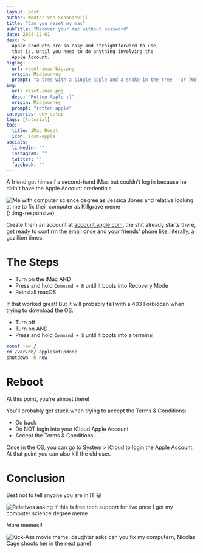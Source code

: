 ```yaml
---
layout: post
author: Wouter Van Schandevijl
title: "Can you reset my mac"
subTitle: "Recover your mac without password"
date: 2024-12-01
desc: >
  Apple products are so easy and straightforward to use,
  that is, until you need to do anything involving the
  Apple Account.
bigimg:
  url: reset-imac-big.png
  origin: Midjourney
  prompt: "a tree with a single apple and a snake in the tree --ar 700:131"
img:
  url: reset-imac.png
  desc: "Rotten Apple ;)"
  origin: Midjourney
  prompt: "rotten apple"
categories: dev-setup
tags: [tutorial]
toc:
  title: iMac Reset
  icon: icon-apple
socials:
  linkedin: ""
  instagram: ""
  twitter: ""
  facebook: ""
---
```


A friend got himself a second-hand iMac but couldn't log in
because he didn't have the Apple Account credentials.

![Me with computer science degree as Jessica Jones and relative looking at me to fix their computer as Killgrave meme](/assets/blog-images/reset-mac-3.png){: .img-responsive}

<!--more-->

Create them an account at [account.apple.com](https://account.apple.com),
the shit already starts there, get ready to confirm the email once and
your friends' phone like, literally, a gazillion times.

# The Steps

- Turn on the iMac AND
- Press and hold `Command + R` until it boots into Recovery Mode
- Reinstall macOS

If that worked great! But it will probably fail with a 403 Forbidden
when trying to download the OS.

- Turn off
- Turn on AND
- Press and hold `Command + S` until it boots into a terminal

```sh
mount -uw /
rm /var/db/.applesetupdone
shutdown -h now
```

# Reboot

At this point, you're almost there!

You'll probably get stuck when trying to accept the Terms & Conditions:

- Go back
- Do NOT login into your iCloud Apple Account
- Accept the Terms & Conditions

Once in the OS, you can go to System > iCloud to login the Apple Account.  
At that point you can also kill the old user.

# Conclusion

Best not to tell anyone you are in IT 😃

![Relatives asking if this is free tech support for live once I got my computer science degree meme](/assets/blog-images/reset-mac-2.jpg)

More memes!!

![Kick-Ass movie meme: daughter asks can you fix my computern, Nicolas Cage shoots her in the next panel](/assets/blog-images/reset-imac-1.jpg)
